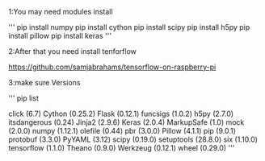 1:You may need modules install

'''
pip install numpy
pip install cython
pip install scipy
pip install h5py
pip install pillow
pip install keras
'''

2:After that you need install tenforflow

https://github.com/samjabrahams/tensorflow-on-raspberry-pi
 
3:make sure Versions

'''
pip list

click (6.7)
Cython (0.25.2)
Flask (0.12.1)
funcsigs (1.0.2)
h5py (2.7.0)
itsdangerous (0.24)
Jinja2 (2.9.6)
Keras (2.0.4)
MarkupSafe (1.0)
mock (2.0.0)
numpy (1.12.1)
olefile (0.44)
pbr (3.0.0)
Pillow (4.1.1)
pip (9.0.1)
protobuf (3.3.0)
PyYAML (3.12)
scipy (0.19.0)
setuptools (28.8.0)
six (1.10.0)
tensorflow (1.1.0)
Theano (0.9.0)
Werkzeug (0.12.1)
wheel (0.29.0)
'''
